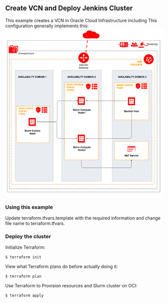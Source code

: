 ## Create VCN and Deploy Jenkins Cluster
This example creates a VCN in Oracle Cloud Infrastructure including  This configuration generally implements this:
![Slurm architecture](images/Slurm_On_OCI_Example.png)

### Using this example
Update terraform.tfvars.template with the required information and change file name to terraform.tfvars.

### Deploy the cluster  
Initialize Terraform:
```
$ terraform init
```
View what Terraform plans do before actually doing it:
```
$ terraform plan
```
Use Terraform to Provision resources and Slurm cluster on OCI:
```
$ terraform apply
```